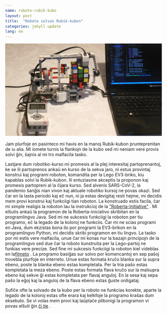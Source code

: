 ```yaml
---
name: roboto-rubik-kubo
layout: post
title:  "Roboto solvas Rubik-kubon"
categories: jekyll update
lang: eo
---
```

![Roboto solvas Rubik-kubon](../../bildoj/rubik-roboto.JPG)

Jam plurfoje en pasinteco mi havis en la manoj Rubik-kubon prunteprenitan de iu alia. Mi iomete turnis la flankojn de la kubo sed mi neniam vere provis solvi ĝin, ŝajnis al mi tro malfacila tasko.

Lastjare dum robotiko-kurso mi promesis al la plej interesitaj partoprenantoj, ke se ili partoprenos ankaŭ en kurso de la sekva jaro, ni estus provintaj konstrui kaj programi roboton, komandita per la Lego EV3-briko, kiu kapablas solvi la Rubik-kubon. Ili entuziasme akceptis la proponon kaj promesis partopreni al la ĉijara kurso. Sed alvenis SARS-CoV-2, la pandemio ŝanĝis nian vivon kaj aktuale robotiko kursoj ne povas okazi. 
Sed ĉar en la lasta periodo kaj eĉ nun, ni ja estas devigitaj resti hejme, mi decidis mem provi konstrui kaj funkciigi tian roboton. La konstruado estis facila, ĉar mi simple realigis la roboton lau la instrukcioj de la ["Roberta-Initiative"](https://www.roberta-home.de/fileadmin/user_upload/Materialien/Bauanleitungen/Bauanleitung_CubeSolver_20-02-18.pdf) . Mi elŝutis ankaŭ la programon de la Roberta-iniciativo skribitan en la programlingvo Java. Sed mi ne sukcesis funkciigi la roboton per tiu programo, eĉ la legado de la koloroj ne funkciis. Ĉar mi ne scias programi en Java, dum ekzistas bona ilo por programi la EV3-brikon en la programlingvo Python, mi decidis skribi programon en tiu lingvo. La tasko por mi estis vere malfacila, unue ĉar mi konas nur la bazajn principojn de la programlingvo sed due ĉar la roboto kunstruita per la Lego-partoj ne funkias vere precize. Sed fine mi sukcesis funkciigi la roboton kiel videblas en la[filmeto](https://www.youtube.com/watch?v=jurddnmwe2k) . La programo basiĝas sur solvo por komencantoj en sep paŝoj trovebla plurfoje en interreto. Unue estas formata kruĉo blanka sur la supra ebeno, poste la blanka ebeno estas kompletata. Per la tria paŝo estas kompletata la meza ebeno. Poste estas formata flava kruĉo sur la malsupra ebeno kaj sekve ĝi estas kompletata per flavaj anguloj. En la sesa kaj sepa paŝo la eĝoj kaj la anguloj de la flava ebeno estas ĝuste ordigataj. 

Sufiĉe ofte la solvado de la kubo per la roboto  ne funkcias korekte, aparte la legado de la koloroj estas ofte erara kaj kelkfoje la programo kraŝas dum eksekuto. Se vi volas mem provi kaj laŭplaĉe plibonigi la programon vi povas elŝuti ĝin [ĉi tie](https://drive.google.com/drive/folders/1QS3gdjs4p_A8zH5m4D9c7zEqrdMEpN41?usp=sharing) .



